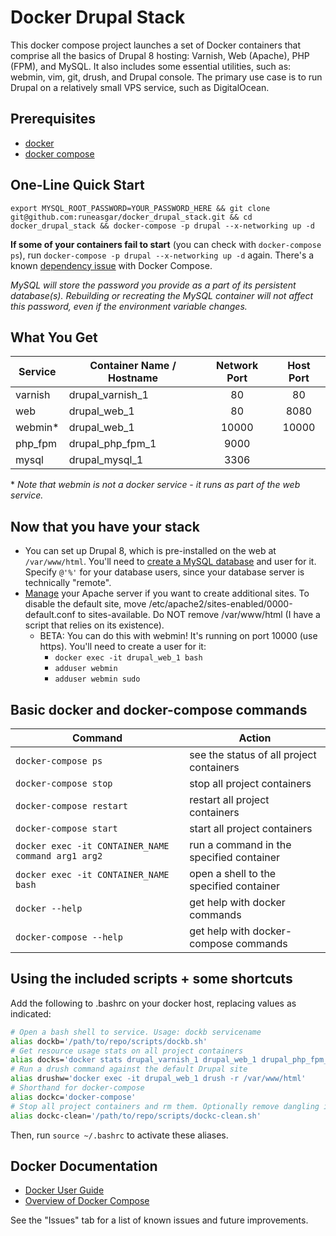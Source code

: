 # Docker Drupal Stack

This docker compose project launches a set of Docker containers that comprise all the basics of Drupal 8 hosting: Varnish, Web (Apache), PHP (FPM), and MySQL. It also includes some essential utilities, such as: webmin, vim, git, drush, and Drupal console. The primary use case is to run Drupal on a relatively small VPS service, such as DigitalOcean.

## Prerequisites
* [docker](https://docs.docker.com/engine/installation/)
* [docker compose](https://docs.docker.com/compose/install/)

## One-Line Quick Start
`export MYSQL_ROOT_PASSWORD=YOUR_PASSWORD_HERE && git clone git@github.com:runeasgar/docker_drupal_stack.git && cd docker_drupal_stack && docker-compose -p drupal --x-networking up -d`

**If some of your containers fail to start** (you can check with `docker-compose ps`), run `docker-compose -p drupal --x-networking up -d` again. There's a known [dependency issue](https://github.com/docker/compose/pull/2708) with Docker Compose.

*MySQL will store the password you provide as a part of its persistent database(s). Rebuilding or recreating the MySQL container will not affect this password, even if the environment variable changes.*

## What You Get

| Service | Container Name / Hostname | Network Port | Host Port |
| ------------- | ------------- |:-------------:|:-------------:|
| varnish | drupal_varnish_1 | 80 | 80 |
| web | drupal_web_1 | 80 | 8080 |
| webmin\* | drupal_web_1 | 10000 | 10000 |
| php_fpm | drupal_php_fpm_1 | 9000 | |
| mysql | drupal_mysql_1 | 3306 | |

\* *Note that webmin is not a docker service - it runs as part of the web service.*

## Now that you have your stack
* You can set up Drupal 8, which is pre-installed on the web at `/var/www/html`. You'll need to [create a MySQL database](https://www.drupal.org/documentation/install/create-database#mysql_command) and user for it. Specify `@'%'` for your database users, since your database server is technically "remote".
* [Manage](https://help.ubuntu.com/lts/serverguide/httpd.html) your Apache server if you want to create additional sites. To disable the default site, move /etc/apache2/sites-enabled/0000-default.conf to sites-available. Do NOT remove /var/www/html (I have a script that relies on its existence).
  * BETA: You can do this with webmin! It's running on port 10000 (use https). You'll need to create a user for it:
    * `docker exec -it drupal_web_1 bash`
    * `adduser webmin`
    * `adduser webmin sudo`

## Basic docker and docker-compose commands

| Command | Action |
| ------------- | ------------- |
| `docker-compose ps` | see the status of all project containers |
| `docker-compose stop` | stop all project containers  |
| `docker-compose restart` | restart all project containers |
| `docker-compose start` | start all project containers |
| `docker exec -it CONTAINER_NAME command arg1 arg2` | run a command in the specified container |
| `docker exec -it CONTAINER_NAME bash` | open a shell to the specified container |
| `docker --help` | get help with docker commands |
| `docker-compose --help` | get help with docker-compose commands |

## Using the included scripts + some shortcuts
Add the following to .bashrc on your docker host, replacing values as indicated:

```bash
# Open a bash shell to service. Usage: dockb servicename
alias dockb='/path/to/repo/scripts/dockb.sh'
# Get resource usage stats on all project containers
alias docks='docker stats drupal_varnish_1 drupal_web_1 drupal_php_fpm_1 drupal_mysql_1'
# Run a drush command against the default Drupal site
alias drushw='docker exec -it drupal_web_1 drush -r /var/www/html'
# Shorthand for docker-compose
alias dockc='docker-compose'
# Stop all project containers and rm them. Optionally remove dangling images and/or volumes
alias dockc-clean='/path/to/repo/scripts/dockc-clean.sh'
```

Then, run `source ~/.bashrc` to activate these aliases.

## Docker Documentation
* [Docker User Guide](https://docs.docker.com/engine/userguide/)
* [Overview of Docker Compose](https://docs.docker.com/compose/)

See the "Issues" tab for a list of known issues and future improvements.
